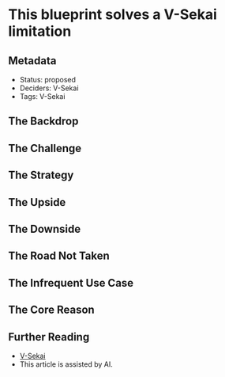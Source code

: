 # This blueprint solves a V-Sekai limitation

## Metadata

- Status: proposed <!-- draft | proposed | rejected | accepted | deprecated | superseded by -->
- Deciders: V-Sekai
- Tags: V-Sekai

## The Backdrop

## The Challenge

## The Strategy

## The Upside

## The Downside

## The Road Not Taken

## The Infrequent Use Case

## The Core Reason

## Further Reading

- [V-Sekai](https://v-sekai.org/)
- This article is assisted by AI.
